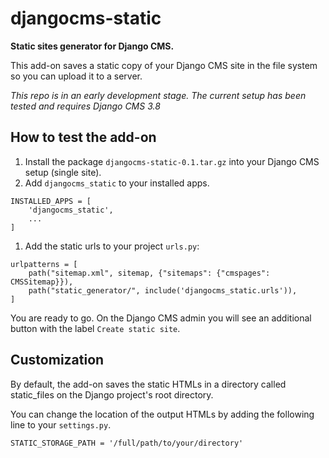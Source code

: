# djangocms-static

__Static sites generator for Django CMS.__

This add-on saves a static copy of your Django CMS site in the file system so you can upload it to a server.

_This repo is in an early development stage. The current setup has been tested and requires Django CMS 3.8_

## How to test the add-on

1. Install the package `djangocms-static-0.1.tar.gz` into your Django CMS setup (single site).
1. Add `djangocms_static` to your installed apps.

```
INSTALLED_APPS = [
    'djangocms_static',
    ...
]
```

1. Add the static urls to your project `urls.py`:

```
urlpatterns = [
    path("sitemap.xml", sitemap, {"sitemaps": {"cmspages": CMSSitemap}}),
    path("static_generator/", include('djangocms_static.urls')),
]
```

You are ready to go. On the Django CMS admin you will see an additional button with the label `Create static site`.

## Customization

By default, the add-on saves the static HTMLs in a directory called static_files on the Django project's root directory.

You can change the location of the output HTMLs by adding the following line to your `settings.py`.

    STATIC_STORAGE_PATH = '/full/path/to/your/directory'
